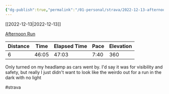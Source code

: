 ```yaml
---
{"dg-publish":true,"permalink":"/01-personal/strava/2022-12-13-afternoon-run/"}
---
```



[[2022-12-13\|2022-12-13]]

[Afternoon Run](https://www.strava.com/activities/8245991196)

| Distance | Time  | Elapsed Time | Pace | Elevation |
| -------- | ----- | ------------ | ---- | --------- |
| 6        | 46:05 | 47:03        | 7:40 | 360       |


Only turned on my headlamp as cars went by. I'd say it was for visibility and safety, but really I just didn't want to look like the weirdo out for a run in the dark with no light

#strava
